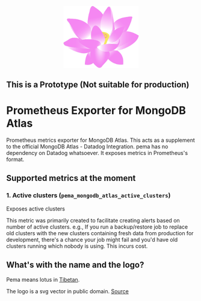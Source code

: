 <p align="center">
    <img src="./logo.svg" width="200">
</p>

## **This is a Prototype (Not suitable for production)**
# **P**rometheus **E**xporter for **M**ongoDB **A**tlas
Prometheus metrics exporter for MongoDB Atlas. This acts as a supplement to the official MongoDB Atlas - Datadog Integration. pema has no dependency on Datadog whatsoever. It exposes metrics in Prometheus's format. 

## Supported metrics at the moment
### 1. Active clusters (`pema_mongodb_atlas_active_clusters`)

Exposes active clusters

This metric was primarily created to facilitate creating alerts based on number of active clusters. e.g., If you run a backup/restore job to replace old clusters with the new clusters containing fresh data from production for development, there's a chance your job might fail and you'd have old clusters running which nobody is using. This incurs cost. 

## What's with the name and the logo?
Pema means lotus in [Tibetan](https://en.wikipedia.org/wiki/Pema). 

The logo is a svg vector in public domain. [Source ](https://openclipart.org/detail/171674/lotus-blossom)